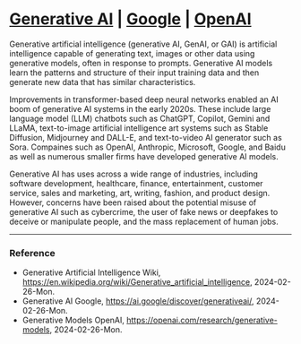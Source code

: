 #  [Generative AI](https://en.wikipedia.org/wiki/Generative_artificial_intelligence) | [Google](https://ai.google/discover/generativeai/) | [OpenAI](https://openai.com/research/generative-models)

Generative artificial intelligence (generative AI, GenAI, or GAI) is artificial intelligence capable of generating text, images or other data using generative models, often in response to prompts. Generative AI models learn the patterns and structure of their input training data and then generate new data that has similar characteristics.

Improvements in transformer-based deep neural networks enabled an AI boom of generative AI systems in the early 2020s. These include large language model (LLM) chatbots such as ChatGPT, Copilot, Gemini and LLaMA, text-to-image artificial intelligence art systems such as Stable Diffusion, Midjourney and DALL-E, and text-to-video AI generator such as Sora. Compaines such as OpenAI, Anthropic, Microsoft, Google, and Baidu as well as numerous smaller firms have developed generative AI models.

Generative AI has uses across a wide range of industries, including software development, healthcare, finance, entertainment, customer service, sales and marketing, art, writing, fashion, and product design. However, concerns have been raised about the potential misuse of generative AI such as cybercrime, the user of fake news or deepfakes to deceive or manipulate people, and the mass replacement of human jobs.

---

### Reference
- Generative Artificial Intelligence Wiki, https://en.wikipedia.org/wiki/Generative_artificial_intelligence, 2024-02-26-Mon.
- Generative AI Google, https://ai.google/discover/generativeai/, 2024-02-26-Mon.
- Generative Models OpenAI, https://openai.com/research/generative-models, 2024-02-26-Mon.
